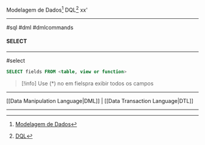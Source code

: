 Modelagem de Dados[^1] 
DQL[^2]
xx'
***
#sql #dml #dmlcommands

#### SELECT
---
#select 

```sql
SELECT fields FROM <table, view or function>
```
>[!info] Use (*)  no em fielspra exibir todos os campos


***
[[Data Manipulation Language|DML]] | [[Data Transaction Language|DTL]]

***
[^1]: [Modelagem de Dados](https://ford.udemy.com/course/preparatorio_mta_database_fundamentals/learn/lecture/12528090#overview)
[^2]: [DQL](https://ford.udemy.com/course/preparatorio_mta_database_fundamentals/learn/lecture/19077784#questions)

